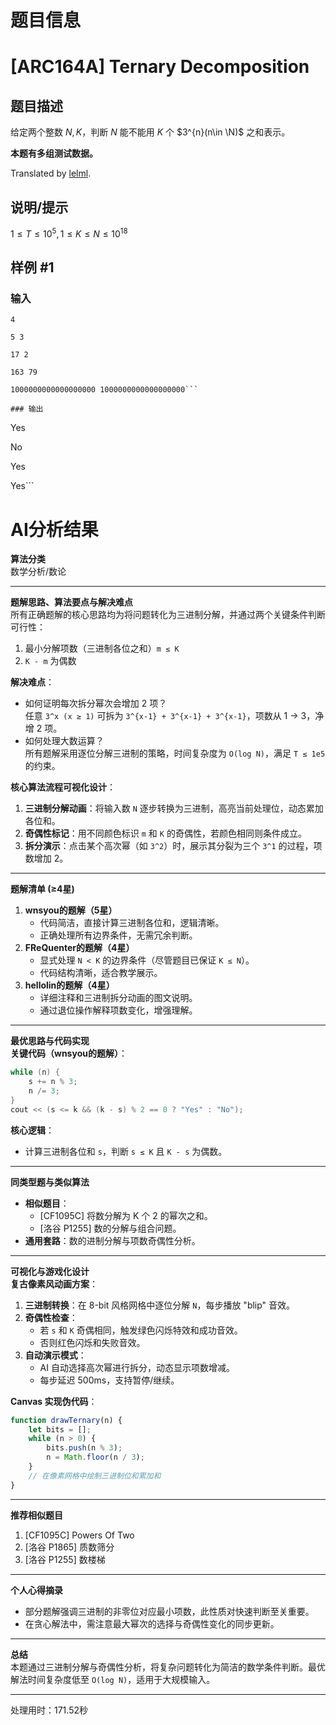 # 题目信息

# [ARC164A] Ternary Decomposition

## 题目描述

给定两个整数 $N,K$，判断 $N$ 能不能用 $K$ 个 $3^{n}(n\in \N)$ 之和表示。

**本题有多组测试数据。**

Translated by [lelml](/user/372622).

## 说明/提示

$1\le T \le 10^5,1 \le K \le N \le 10^{18}$

## 样例 #1

### 输入

```
4

5 3

17 2

163 79

1000000000000000000 1000000000000000000```

### 输出

```
Yes

No

Yes

Yes```

# AI分析结果



**算法分类**  
数学分析/数论

---

**题解思路、算法要点与解决难点**  
所有正确题解的核心思路均为将问题转化为三进制分解，并通过两个关键条件判断可行性：  
1. 最小分解项数（三进制各位之和）`m ≤ K`  
2. `K - m` 为偶数  

**解决难点**：  
- 如何证明每次拆分幂次会增加 2 项？  
  任意 `3^x (x ≥ 1)` 可拆为 `3^{x-1} + 3^{x-1} + 3^{x-1}`，项数从 1 → 3，净增 2 项。  
- 如何处理大数运算？  
  所有题解采用逐位分解三进制的策略，时间复杂度为 `O(log N)`，满足 `T ≤ 1e5` 的约束。

**核心算法流程可视化设计**：  
1. **三进制分解动画**：将输入数 `N` 逐步转换为三进制，高亮当前处理位，动态累加各位和。  
2. **奇偶性标记**：用不同颜色标识 `m` 和 `K` 的奇偶性，若颜色相同则条件成立。  
3. **拆分演示**：点击某个高次幂（如 `3^2`）时，展示其分裂为三个 `3^1` 的过程，项数增加 2。  

---

**题解清单 (≥4星)**  
1. **wnsyou的题解（5星）**  
   - 代码简洁，直接计算三进制各位和，逻辑清晰。  
   - 正确处理所有边界条件，无需冗余判断。  
2. **FReQuenter的题解（4星）**  
   - 显式处理 `N < K` 的边界条件（尽管题目已保证 `K ≤ N`）。  
   - 代码结构清晰，适合教学展示。  
3. **hellolin的题解（4星）**  
   - 详细注释和三进制拆分动画的图文说明。  
   - 通过退位操作解释项数变化，增强理解。  

---

**最优思路与代码实现**  
**关键代码（wnsyou的题解）**：  
```cpp
while (n) {
    s += n % 3;
    n /= 3;
}
cout << (s <= k && (k - s) % 2 == 0 ? "Yes" : "No");
```
**核心逻辑**：  
- 计算三进制各位和 `s`，判断 `s ≤ K` 且 `K - s` 为偶数。  

---

**同类型题与类似算法**  
- **相似题目**：  
  - [CF1095C] 将数分解为 K 个 2 的幂次之和。  
  - [洛谷 P1255] 数的分解与组合问题。  
- **通用套路**：数的进制分解与项数奇偶性分析。  

---

**可视化与游戏化设计**  
**复古像素风动画方案**：  
1. **三进制转换**：在 8-bit 风格网格中逐位分解 `N`，每步播放 "blip" 音效。  
2. **奇偶性检查**：  
   - 若 `s` 和 `K` 奇偶相同，触发绿色闪烁特效和成功音效。  
   - 否则红色闪烁和失败音效。  
3. **自动演示模式**：  
   - AI 自动选择高次幂进行拆分，动态显示项数增减。  
   - 每步延迟 500ms，支持暂停/继续。  

**Canvas 实现伪代码**：  
```javascript
function drawTernary(n) {
    let bits = [];
    while (n > 0) {
        bits.push(n % 3);
        n = Math.floor(n / 3);
    }
    // 在像素网格中绘制三进制位和累加和
}
```

---

**推荐相似题目**  
1. [CF1095C] Powers Of Two  
2. [洛谷 P1865] 质数筛分  
3. [洛谷 P1255] 数楼梯  

---

**个人心得摘录**  
- 部分题解强调三进制的非零位对应最小项数，此性质对快速判断至关重要。  
- 在贪心解法中，需注意最大幂次的选择与奇偶性变化的同步更新。  

--- 

**总结**  
本题通过三进制分解与奇偶性分析，将复杂问题转化为简洁的数学条件判断。最优解法时间复杂度低至 `O(log N)`，适用于大规模输入。

---
处理用时：171.52秒